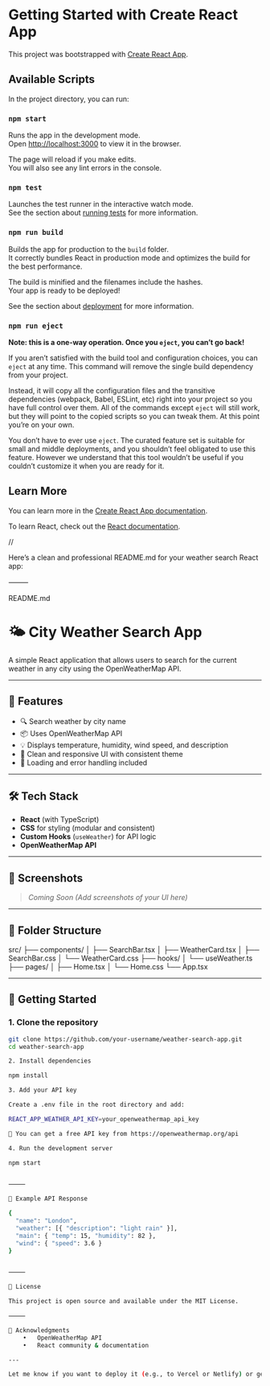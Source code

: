 # Getting Started with Create React App

This project was bootstrapped with [Create React App](https://github.com/facebook/create-react-app).

## Available Scripts

In the project directory, you can run:

### `npm start`

Runs the app in the development mode.\
Open [http://localhost:3000](http://localhost:3000) to view it in the browser.

The page will reload if you make edits.\
You will also see any lint errors in the console.

### `npm test`

Launches the test runner in the interactive watch mode.\
See the section about [running tests](https://facebook.github.io/create-react-app/docs/running-tests) for more information.

### `npm run build`

Builds the app for production to the `build` folder.\
It correctly bundles React in production mode and optimizes the build for the best performance.

The build is minified and the filenames include the hashes.\
Your app is ready to be deployed!

See the section about [deployment](https://facebook.github.io/create-react-app/docs/deployment) for more information.

### `npm run eject`

**Note: this is a one-way operation. Once you `eject`, you can’t go back!**

If you aren’t satisfied with the build tool and configuration choices, you can `eject` at any time. This command will remove the single build dependency from your project.

Instead, it will copy all the configuration files and the transitive dependencies (webpack, Babel, ESLint, etc) right into your project so you have full control over them. All of the commands except `eject` will still work, but they will point to the copied scripts so you can tweak them. At this point you’re on your own.

You don’t have to ever use `eject`. The curated feature set is suitable for small and middle deployments, and you shouldn’t feel obligated to use this feature. However we understand that this tool wouldn’t be useful if you couldn’t customize it when you are ready for it.

## Learn More

You can learn more in the [Create React App documentation](https://facebook.github.io/create-react-app/docs/getting-started).

To learn React, check out the [React documentation](https://reactjs.org/).





//

Here’s a clean and professional README.md for your weather search React app:

⸻

README.md

# 🌤️ City Weather Search App

A simple React application that allows users to search for the current weather in any city using the OpenWeatherMap API.

---

## 🚀 Features

- 🔍 Search weather by city name
- 📦 Uses OpenWeatherMap API
- 💡 Displays temperature, humidity, wind speed, and description
- 🎨 Clean and responsive UI with consistent theme
- 🔄 Loading and error handling included

---

## 🛠️ Tech Stack

- **React** (with TypeScript)
- **CSS** for styling (modular and consistent)
- **Custom Hooks** (`useWeather`) for API logic
- **OpenWeatherMap API**

---

## 📸 Screenshots

> _Coming Soon (Add screenshots of your UI here)_

---

## 📁 Folder Structure

src/
├── components/
│   ├── SearchBar.tsx
│   ├── WeatherCard.tsx
│   ├── SearchBar.css
│   └── WeatherCard.css
├── hooks/
│   └── useWeather.ts
├── pages/
│   ├── Home.tsx
│   └── Home.css
└── App.tsx

---

## 🔧 Getting Started

### 1. Clone the repository

```bash
git clone https://github.com/your-username/weather-search-app.git
cd weather-search-app

2. Install dependencies

npm install

3. Add your API key

Create a .env file in the root directory and add:

REACT_APP_WEATHER_API_KEY=your_openweathermap_api_key

📝 You can get a free API key from https://openweathermap.org/api

4. Run the development server

npm start


⸻

🧪 Example API Response

{
  "name": "London",
  "weather": [{ "description": "light rain" }],
  "main": { "temp": 15, "humidity": 82 },
  "wind": { "speed": 3.6 }
}


⸻

📄 License

This project is open source and available under the MIT License.

⸻

🙌 Acknowledgments
	•	OpenWeatherMap API
	•	React community & documentation

---

Let me know if you want to deploy it (e.g., to Vercel or Netlify) or generate a `.env.example` file for easier collaboration.